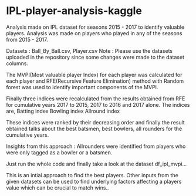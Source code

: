 # IPL-player-analysis-kaggle
Analysis made on IPL dataset for seasons 2015 - 2017 to identify valuable players. 
Analysis was made on players who played in any of the seasons from 2015 - 2017.

Datasets : Ball_By_Ball.csv, Player.csv
Note : Please use the datasets uploaded in the repository since some changes were made to the dataset columns.

The MVPI(Most valuable player Index) for each player was calculated for each player and RFE(Recursive Feature Elimination) method with Random forest was used to identify important components of the MVPI.

Finally three indices were recalculated from the results obtained from RFE for cumulative years 2017 to 2015, 2017 to 2016 and 2017 alone. The indices are,
Batting index
Bowling index
Allround index

These indices were ranked by their decreasing order and finally the result obtained talks about the best batsmen, best bowlers, all rounders for the cumulative years.

Insights from this approach : Allrounders were identified from players who were only tagged as a bowler or a batsmen.

Just run the whole code and finally take a look at the dataset df_ipl_mvpi...

This is an intial approach to find the best players. Other inputs from the given datasets can be used to find underlying factors affecting a players value which can be crucial to match wins..
